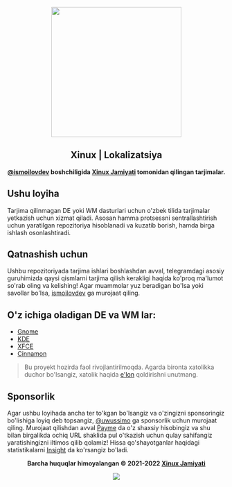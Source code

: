 <p align="center"><a href="https://xinux.uz" target="_blank"><img height="300" width="300" src="./.github/assets/tux.png"/></a></p>
<h2 align="center">Xinux | Lokalizatsiya</h2>
<p align="center"><b><a href="https://github.com/ismoilovdevml" target="_blank">@ismoilovdev</a> boshchiligida <a href="https://xinux.uz" target="_blank">Xinux Jamiyati</a> tomonidan qilingan tarjimalar.</b></p>

## Ushu loyiha

Tarjima qilinmagan DE yoki WM dasturlari uchun o'zbek tilida tarjimalar yetkazish uchun xizmat qiladi.
Asosan hamma protsessni sentrallashtirish uchun yaratilgan repozitoriya hisoblanadi va kuzatib borish, hamda
birga ishlash osonlashtiradi.

## Qatnashish  uchun

Ushbu repozitoriyada tarjima ishlari boshlashdan avval, telegramdagi asosiy guruhimizda
qaysi qismlarni tarjima qilish kerakligi haqida ko'proq ma'lumot so'rab oling va kelishing! Agar muammolar
yuz beradigan bo'lsa yoki savollar bo'lsa, [ismoilovdev](https://t.me/ismoilovdev) ga murojaat qiling.

## O'z ichiga oladigan DE va WM lar:

- [Gnome](https://l10n.gnome.org/teams/uz/)
- [KDE](https://l10n.kde.org/team-infos.php?teamcode=uz)
- [XFCE](https://translations.launchpad.net/linuxmint/latest/+lang/uz)
- [Cinnamon](https://explore.transifex.com/xfce/)

> Bu proyekt hozirda faol rivojlantirilmoqda. Agarda bironta xatolikka duchor
> bo'lsangiz, xatolik haqida [e'lon](https://github.com/uzinfocom-org/i10n/issues/new)
> qoldirishni unutmang.

## Sponsorlik

Agar ushbu loyihada ancha ter to'kgan bo'lsangiz va o'zingizni sponsoringiz bo'lishiga loyiq deb topsangiz, [@uwussimo](https://t.me/uwussimo) ga
sponsorlik uchun murojaat qiling. Murojaat qilishdan avval [Payme](https://payme.uz) da o'z shaxsiy hisobingiz va shu bilan birgalikda ochiq URL shaklida
pul o'tkazish uchun qulay sahifangiz yaratishingizni iltimos qilib qolamiz! Hissa qo'shayotganlar haqidagi statistikalarni [Insight](https://github.com/uzinfocom-org/i10n/pulse) da ko'rsangiz bo'ladi.

<p align="center"><b>Barcha huquqlar himoyalangan &copy; 2021-2022 <a href="https://xinux.uz" target="_blank">Xinux Jamiyati</a></b></p>

<p align="center"><a href="https://github.com/uzinfocom-org/mirror/blob/master/license"><img src="https://img.shields.io/static/v1.svg?style=flat-square&label=Litsenziya&message=MIT&logoColor=eceff4&logo=github&colorA=000000&colorB=ffffff"/></a></p>
